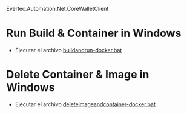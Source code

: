 Evertec.Automation.Net.CoreWalletClient
# Run Build & Container in Windows
- Ejecutar el archivo [buildandrun-docker.bat](buildandrun-docker.bat)
# Delete Container & Image in Windows
- Ejecutar el archivo [deleteimageandcontainer-docker.bat](deleteimageandcontainer-docker.bat)